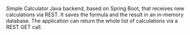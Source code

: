 Simple Calculator
Java backend, based on Spring Boot, that receives new calculations via REST.
It saves the formula and the result in an in-memory database.
The application can return the whole list of calculations via a REST GET call.


